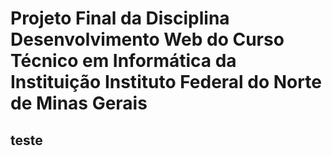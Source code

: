 # Projeto Final da Disciplina Desenvolvimento Web do Curso Técnico em Informática da Instituição Instituto Federal do Norte de Minas Gerais

## teste